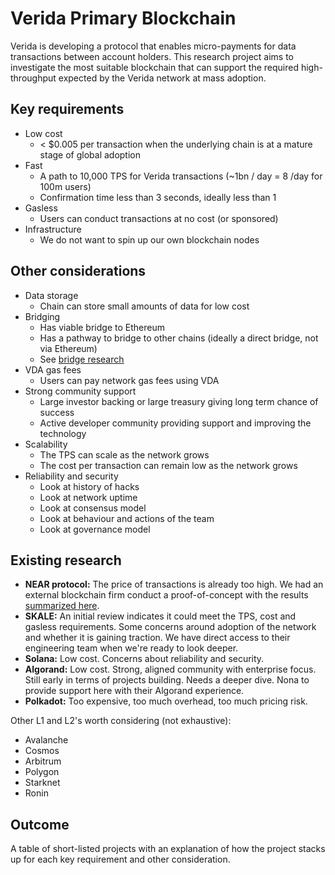 # Verida Primary Blockchain

Verida is developing a protocol that enables micro-payments for data transactions between account holders. This research project aims to investigate the most suitable blockchain that can support the required high-throughput expected by the Verida network at mass adoption.

## Key requirements

- Low cost
  - < $0.005 per transaction when the underlying chain is at a mature stage of global adoption
- Fast
  - A path to 10,000 TPS for Verida transactions (~1bn / day = 8 /day for 100m users)
  - Confirmation time less than 3 seconds, ideally less than 1
- Gasless
  - Users can conduct transactions at no cost (or sponsored)
- Infrastructure
  - We do not want to spin up our own blockchain nodes

## Other considerations

- Data storage
  - Chain can store small amounts of data for low cost
- Bridging
  - Has viable bridge to Ethereum
  - Has a pathway to bridge to other chains (ideally a direct bridge, not via Ethereum)
  - See [bridge research](https://docs.google.com/spreadsheets/d/1Dsa2kITJENhehLq3iyk0y9Er1aAQ535gTXnnKa_hc6k/edit#gid=0)
- VDA gas fees
  - Users can pay network gas fees using VDA
- Strong community support
  - Large investor backing or large treasury giving long term chance of success
  - Active developer community providing support and improving the technology
- Scalability
  - The TPS can scale as the network grows
  - The cost per transaction can remain low as the network grows
- Reliability and security
  - Look at history of hacks
  - Look at network uptime
  - Look at consensus model
  - Look at behaviour and actions of the team
  - Look at governance model
 
## Existing research

- **NEAR protocol:** The price of transactions is already too high. We had an external blockchain firm conduct a proof-of-concept with the results [summarized here](https://medium.com/verida/real-world-results-of-implementing-micropayments-on-near-ff0defd35c61).
- **SKALE:** An initial review indicates it could meet the TPS, cost and gasless requirements. Some concerns around adoption of the network and whether it is gaining traction. We have direct access to their engineering team when we're ready to look deeper.
- **Solana:** Low cost. Concerns about reliability and security.
- **Algorand:** Low cost. Strong, aligned community with enterprise focus. Still early in terms of projects building. Needs a deeper dive. Nona to provide support here with their Algorand experience.
- **Polkadot:** Too expensive, too much overhead, too much pricing risk.

Other L1 and L2's worth considering (not exhaustive):

- Avalanche
- Cosmos
- Arbitrum
- Polygon
- Starknet
- Ronin
 
## Outcome

A table of short-listed projects with an explanation of how the project stacks up for each key requirement and other consideration.
